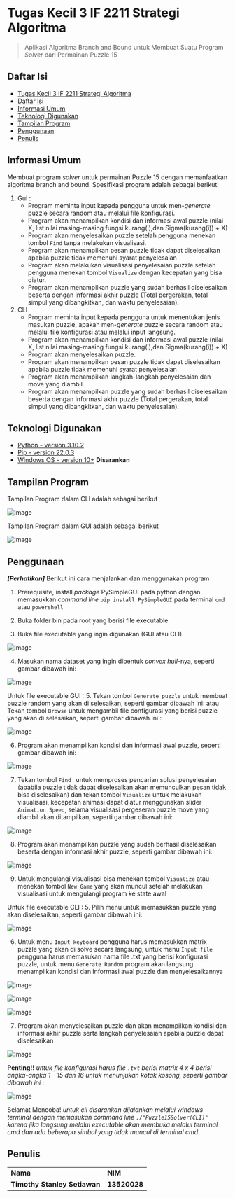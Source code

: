 # Tugas Kecil 3 IF 2211 Strategi Algoritma
> Aplikasi Algoritma Branch and Bound untuk Membuat Suatu Program _Solver_ dari Permainan Puzzle 15

## Daftar Isi
  - [Tugas Kecil 3 IF 2211 Strategi Algoritma](#tugas-kecil-3-if-2211-strategi-algoritma)
  - [Daftar Isi](#daftar-isi)
  - [Informasi Umum](#informasi-umum)
  - [Teknologi Digunakan](#teknologi-digunakan)
  - [Tampilan Program](#tampilan-program)
  - [Penggunaan](#penggunaan)
  - [Penulis](#penulis)
<!-- * [License](#license) -->

## Informasi Umum
Membuat program _solver_ untuk permainan Puzzle 15 dengan memanfaatkan algoritma branch and bound. 
Spesifikasi program adalah sebagai berikut: 
1. Gui :
   - Program meminta input kepada pengguna untuk men-_generate_ puzzle secara random atau melalui file konfigurasi.
   - Program akan menampilkan kondisi dan informasi awal puzzle (nilai X, list nilai masing-masing fungsi kurang(i),dan Sigma(kurang(i)) + X)
   - Program akan menyelesaikan puzzle setelah pengguna menekan tombol ```Find``` tanpa melakukan visualisasi.
   - Program akan menampilkan pesan puzzle tidak dapat diselesaikan apabila puzzle tidak memenuhi syarat penyelesaian
   - Program akan melakukan visualisasi penyelesaian puzzle setelah pengguna menekan tombol ```Visualize``` dengan kecepatan yang bisa diatur.
   - Program akan menampilkan puzzle yang sudah berhasil diselesaikan beserta dengan informasi akhir puzzle (Total pergerakan, total simpul yang dibangkitkan, dan waktu penyelesaian).
2. CLI
   - Program meminta input kepada pengguna untuk menentukan jenis masukan puzzle, apakah men-_generate_ puzzle secara random atau melalui file konfigurasi atau melalui input langsung.
   - Program akan menampilkan kondisi dan informasi awal puzzle (nilai X, list nilai masing-masing fungsi kurang(i),dan Sigma(kurang(i)) + X)
   - Program akan menyelesaikan puzzle.
   - Program akan menampilkan pesan puzzle tidak dapat diselesaikan apabila puzzle tidak memenuhi syarat penyelesaian
   - Program akan menampilkan langkah-langkah penyelesaian dan move yang diambil.
   - Program akan menampilkan puzzle yang sudah berhasil diselesaikan beserta dengan informasi akhir puzzle (Total pergerakan, total simpul yang dibangkitkan, dan waktu penyelesaian).
<!-- You don't have to answer all the questions - just the ones relevant to your project. -->

## Teknologi Digunakan
- [Python - version 3.10.2](https://id.wikipedia.org/wiki/Python_(bahasa_pemrograman)) 
- [Pip - version 22.0.3](https://en.wikipedia.org/wiki/Pip_(package_manager))
- [Windows OS - version 10+](https://en.wikipedia.org/wiki/Microsoft_Windows) **Disarankan**

## Tampilan Program
Tampilan Program dalam CLI adalah sebagai berikut

  ![image](https://media.discordapp.net/attachments/941288781401698307/960519180787011734/unknown.png?width=1260&height=662)

Tampilan Program dalam GUI adalah sebagai berikut

  ![image](https://media.discordapp.net/attachments/941288781401698307/960518709775061002/unknown.png?width=495&height=663)

## Penggunaan
***[Perhatikan]***
Berikut ini cara menjalankan dan menggunakan program
1. Prerequisite, install _package_ PySimpleGUI pada python dengan memasukkan _command line_ ```pip install PySimpleGUI``` pada terminal ```cmd``` atau ```powershell```
  
2. Buka folder bin pada root yang berisi file executable. 
3. Buka file executable yang ingin digunakan (GUI atau CLI).

  ![image](https://media.discordapp.net/attachments/941288781401698307/960537426516901898/unknown.png)

4. Masukan nama dataset yang ingin dibentuk _convex hull_-nya, seperti gambar dibawah ini:

  ![image](https://cdn.discordapp.com/attachments/941288781401698307/947410226259296256/unknown.png)

Untuk file executable GUI :
5. Tekan tombol ```Generate puzzle``` untuk membuat puzzle random yang akan di selesaikan, seperti gambar dibawah ini:
atau
   Tekan tombol ```Browse``` untuk mengambil file configurasi yang berisi puzzle yang akan di selesaikan, seperti gambar dibawah ini :

  ![image](https://media.discordapp.net/attachments/941288781401698307/960541371578597417/unknown.png)

6. Program akan menampilkan kondisi dan informasi awal puzzle, seperti gambar dibawah ini:

  ![image](https://media.discordapp.net/attachments/941288781401698307/960549212053979136/unknown.png?width=696&height=662)

7. Tekan tombol ```Find ``` untuk memproses pencarian solusi penyelesaian (apabila puzzle tidak dapat diselesaikan akan memunculkan pesan tidak bisa diselesaikan) dan tekan tombol ```Visualize``` untuk melakukan visualisasi, kecepatan animasi dapat diatur menggunakan slider ```Animation Speed```, selama visualisasi pergeseran puzzle move yang diambil akan ditampilkan, seperti gambar dibawah ini:
   
  ![image](https://media.discordapp.net/attachments/941288781401698307/960544434653646888/unknown.png)

8. Program akan menampilkan puzzle yang sudah berhasil diselesaikan beserta dengan informasi akhir puzzle, seperti gambar dibawah ini: 

  ![image](https://media.discordapp.net/attachments/941288781401698307/960549744940294254/unknown.png?width=585&height=662)

9. Untuk mengulangi visualisasi bisa menekan tombol ```Visualize``` atau menekan tombol ```New Game``` yang akan muncul setelah melakukan visualisasi untuk mengulangi program ke state awal

Untuk file executable CLI :
5. Pilih menu untuk memasukkan puzzle yang akan diselesaikan, seperti gambar dibawah ini: 

  ![image](https://media.discordapp.net/attachments/941288781401698307/960553639439659048/unknown.png)

6. Untuk menu ```Input keyboard``` pengguna harus memasukkan matrix puzzle yang akan di solve secara langsung, untuk menu ```Input file``` pengguna harus memasukan nama file .txt yang berisi konfigurasi puzzle, untuk menu ```Generate Random``` program akan langsung menampilkan kondisi dan informasi awal puzzle dan menyelesaikannya

  ![image](https://media.discordapp.net/attachments/941288781401698307/960553773669969930/unknown.png)

  ![image](https://media.discordapp.net/attachments/941288781401698307/960554060497444934/unknown.png)

  ![image](https://media.discordapp.net/attachments/941288781401698307/960554358288838656/unknown.png)

7. Program akan menyelesaikan puzzle dan akan menampilkan kondisi dan informasi akhir puzzle serta langkah penyelesaian apabila puzzle dapat diselesaikan 

  ![image](https://media.discordapp.net/attachments/941288781401698307/960555935397457970/unknown.png)

**Penting!!**
  _untuk file konfigurasi harus file ```.txt``` berisi matrix 4 x 4 berisi angka-angka 1 - 15 dan 16 untuk menunjukan kotak kosong, seperti gambar dibawah ini :_

  ![image](https://media.discordapp.net/attachments/941288781401698307/960543157974626374/unknown.png)

Selamat Mencoba!
  _untuk cli disarankan dijalankan melalui windows terminal dengan memasukan command line ```./"Puzzle15Solver(CLI)"``` karena jika langsung melalui executable akan membuka melalui terminal cmd dan ada beberapa simbol yang tidak muncul di terminal cmd_
  
## Penulis
<table>
    <tr>
      <td><b>Nama</b></td>
      <td><b>NIM</b></td>
    </tr>
    <tr>
      <td><b>Timothy Stanley Setiawan</b></td>
      <td><b>13520028</b></td>
    </tr>
</table